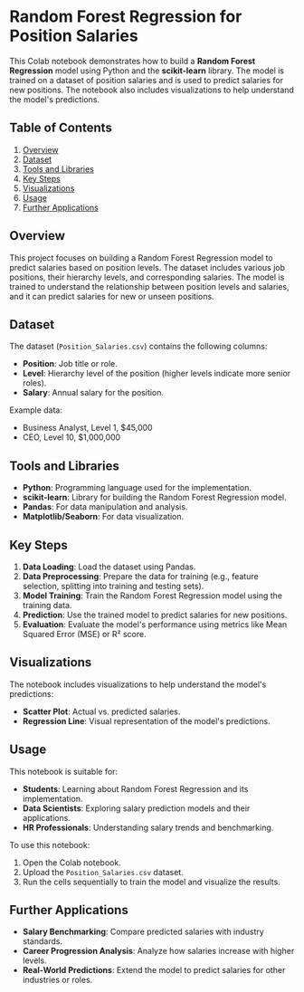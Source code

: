 # Random Forest Regression for Position Salaries

This Colab notebook demonstrates how to build a **Random Forest Regression** model using Python and the **scikit-learn** library. The model is trained on a dataset of position salaries and is used to predict salaries for new positions. The notebook also includes visualizations to help understand the model's predictions.

## Table of Contents
1. [Overview](#overview)
2. [Dataset](#dataset)
3. [Tools and Libraries](#tools-and-libraries)
4. [Key Steps](#key-steps)
5. [Visualizations](#visualizations)
6. [Usage](#usage)
7. [Further Applications](#further-applications)

## Overview
This project focuses on building a Random Forest Regression model to predict salaries based on position levels. The dataset includes various job positions, their hierarchy levels, and corresponding salaries. The model is trained to understand the relationship between position levels and salaries, and it can predict salaries for new or unseen positions.

## Dataset
The dataset (`Position_Salaries.csv`) contains the following columns:
- **Position**: Job title or role.
- **Level**: Hierarchy level of the position (higher levels indicate more senior roles).
- **Salary**: Annual salary for the position.

Example data:
- Business Analyst, Level 1, $45,000
- CEO, Level 10, $1,000,000

## Tools and Libraries
- **Python**: Programming language used for the implementation.
- **scikit-learn**: Library for building the Random Forest Regression model.
- **Pandas**: For data manipulation and analysis.
- **Matplotlib/Seaborn**: For data visualization.

## Key Steps
1. **Data Loading**: Load the dataset using Pandas.
2. **Data Preprocessing**: Prepare the data for training (e.g., feature selection, splitting into training and testing sets).
3. **Model Training**: Train the Random Forest Regression model using the training data.
4. **Prediction**: Use the trained model to predict salaries for new positions.
5. **Evaluation**: Evaluate the model's performance using metrics like Mean Squared Error (MSE) or R² score.

## Visualizations
The notebook includes visualizations to help understand the model's predictions:
- **Scatter Plot**: Actual vs. predicted salaries.
- **Regression Line**: Visual representation of the model's predictions.

## Usage
This notebook is suitable for:
- **Students**: Learning about Random Forest Regression and its implementation.
- **Data Scientists**: Exploring salary prediction models and their applications.
- **HR Professionals**: Understanding salary trends and benchmarking.

To use this notebook:
1. Open the Colab notebook.
2. Upload the `Position_Salaries.csv` dataset.
3. Run the cells sequentially to train the model and visualize the results.

## Further Applications
- **Salary Benchmarking**: Compare predicted salaries with industry standards.
- **Career Progression Analysis**: Analyze how salaries increase with higher levels.
- **Real-World Predictions**: Extend the model to predict salaries for other industries or roles.

